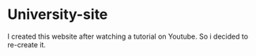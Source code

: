 # University-site

I created this website after watching a tutorial on Youtube. So i decided to re-create it.
